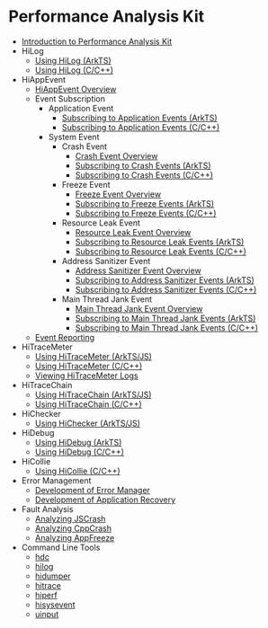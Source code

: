 # Performance Analysis Kit

- [Introduction to Performance Analysis Kit](performance-analysis-kit-overview.md)
- HiLog
  - [Using HiLog (ArkTS)](hilog-guidelines-arkts.md)
  - [Using HiLog (C/C++)](hilog-guidelines-ndk.md)
- HiAppEvent
  - [HiAppEvent Overview](hiappevent-intro.md)
  - Event Subscription
    - Application Event
      - [Subscribing to Application Events (ArkTS)](hiappevent-watcher-app-events-arkts.md)
      - [Subscribing to Application Events (C/C++)](hiappevent-watcher-app-events-ndk.md)
    - System Event
      - Crash Event
        - [Crash Event Overview](hiappevent-watcher-crash-events.md)
        - [Subscribing to Crash Events (ArkTS)](hiappevent-watcher-crash-events-arkts.md)
        - [Subscribing to Crash Events (C/C++)](hiappevent-watcher-crash-events-ndk.md)
      - Freeze Event
        - [Freeze Event Overview](hiappevent-watcher-freeze-events.md)
        - [Subscribing to Freeze Events (ArkTS)](hiappevent-watcher-freeze-events-arkts.md)
        - [Subscribing to Freeze Events (C/C++)](hiappevent-watcher-freeze-events-ndk.md)
      - Resource Leak Event
        - [Resource Leak Event Overview](hiappevent-watcher-resourceleak-events.md)
        - [Subscribing to Resource Leak Events (ArkTS)](hiappevent-watcher-resourceleak-events-arkts.md)
        - [Subscribing to Resource Leak Events (C/C++)](hiappevent-watcher-resourceleak-events-ndk.md)
      - Address Sanitizer Event
        - [Address Sanitizer Event Overview](hiappevent-watcher-address-sanitizer-events.md)
        - [Subscribing to Address Sanitizer Events (ArkTS)](hiappevent-watcher-address-sanitizer-events-arkts.md)
        - [Subscribing to Address Sanitizer Events (C/C++)](hiappevent-watcher-address-sanitizer-events-ndk.md)
      - Main Thread Jank Event
        - [Main Thread Jank Event Overview](hiappevent-watcher-mainthreadjank-events.md)
        - [Subscribing to Main Thread Jank Events (ArkTS)](hiappevent-watcher-mainthreadjank-events-arkts.md)
        - [Subscribing to Main Thread Jank Events (C/C++)](hiappevent-watcher-mainthreadjank-events-ndk.md)
  <!--Del-->
  - [Event Reporting](hiappevent-event-reporting.md)
  <!--DelEnd-->
- HiTraceMeter
  - [Using HiTraceMeter (ArkTS/JS)](hitracemeter-guidelines-arkts.md)
  - [Using HiTraceMeter (C/C++)](hitracemeter-guidelines-ndk.md)
  - [Viewing HiTraceMeter Logs](hitracemeter-view.md)
- HiTraceChain
  - [Using HiTraceChain (ArkTS/JS)](hitracechain-guidelines-arkts.md)
  - [Using HiTraceChain (C/C++)](hitracechain-guidelines-ndk.md)
- HiChecker
  - [Using HiChecker (ArkTS/JS)](hichecker-guidelines-arkts.md)
- HiDebug
  - [Using HiDebug (ArkTS)](hidebug-guidelines-arkts.md)
  - [Using HiDebug (C/C++)](hidebug-guidelines-ndk.md)
- HiCollie
  - [Using HiCollie (C/C++)](hiicollie-guidelines-ndk.md)
- Error Management
  - [Development of Error Manager](errormanager-guidelines.md)
  - [Development of Application Recovery](apprecovery-guidelines.md)
- Fault Analysis
  - [Analyzing JSCrash](jscrash-guidelines.md)
  - [Analyzing CppCrash](cppcrash-guidelines.md)
  - [Analyzing AppFreeze](appfreeze-guidelines.md)
- Command Line Tools
  - [hdc](hdc.md)
  - [hilog](hilog.md)
  - [hidumper](hidumper.md)
  - [hitrace](hitrace.md)
  - [hiperf](hiperf.md)
  - [hisysevent](hisysevent.md)
  <!--Del-->
  - [uinput](uinput.md)
  <!--DelEnd-->
